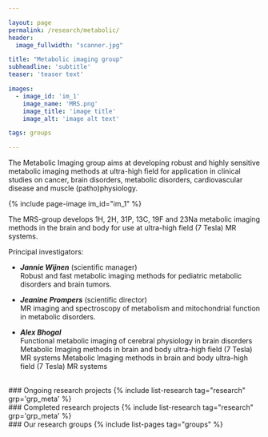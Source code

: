 ```yaml
---

layout: page
permalink: /research/metabolic/
header:
  image_fullwidth: "scanner.jpg"

title: "Metabolic imaging group"
subheadline: 'subtitle'
teaser: 'teaser text'

images:
  - image_id: 'im_1'
    image_name: 'MRS.png'
    image_title: 'image title'
    image_alt: 'image alt text'

tags: groups

---
```


The Metabolic Imaging group aims at developing robust and highly sensitive metabolic imaging methods at ultra-high field for application in clinical studies on cancer, brain disorders, metabolic disorders, cardiovascular disease and muscle (patho)physiology.

{% include page-image im_id="im_1" %}

The MRS-group develops 1H, 2H, 31P, 13C, 19F and 23Na metabolic imaging methods in the brain and body for use at ultra-high field (7 Tesla) MR systems.


Principal investigators:

- ***Jannie Wijnen*** (scientific manager)  
Robust and fast metabolic imaging methods for pediatric metabolic disorders and brain tumors.

- ***Jeanine Prompers*** (scientific director)  
MR imaging and spectroscopy of metabolism and mitochondrial function in metabolic disorders.

- ***Alex Bhogal***  
Functional metabolic imaging of cerebral physiology in brain disorders
Metabolic Imaging methods in brain and body  ultra-high field (7 Tesla) MR systems
Metabolic Imaging methods in brain and body ultra-high field (7 Tesla) MR systems

<br>
### Ongoing research projects
{% include list-research tag="research" grp='grp_meta' %}

<br>
### Completed research projects
{% include list-research tag="research" grp='grp_meta' %}

<br>
### Our research groups
{% include list-pages tag="groups" %}

